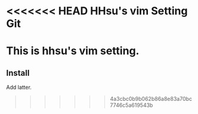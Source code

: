 <<<<<<< HEAD
HHsu's vim Setting Git 
=====

This is hhsu's vim setting.
=======
Install
-------
Add latter.
>>>>>>> 4a3cbc0b9b062b86a8e83a70bc7746c5a619543b
